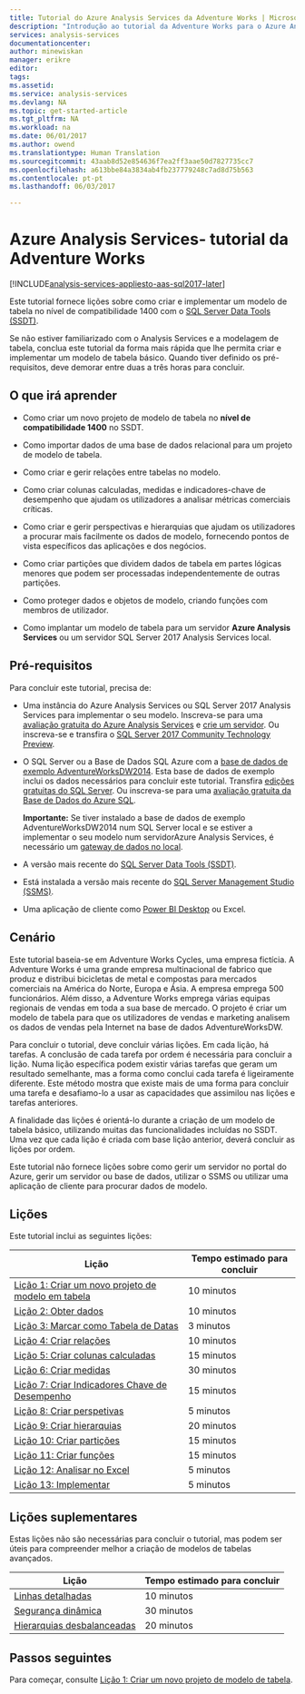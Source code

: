 ```yaml
---
title: Tutorial do Azure Analysis Services da Adventure Works | Microsoft Docs
description: "Introdução ao tutorial da Adventure Works para o Azure Analysis Services"
services: analysis-services
documentationcenter: 
author: minewiskan
manager: erikre
editor: 
tags: 
ms.assetid: 
ms.service: analysis-services
ms.devlang: NA
ms.topic: get-started-article
ms.tgt_pltfrm: NA
ms.workload: na
ms.date: 06/01/2017
ms.author: owend
ms.translationtype: Human Translation
ms.sourcegitcommit: 43aab8d52e854636f7ea2ff3aae50d7827735cc7
ms.openlocfilehash: a613bbe84a3834ab4fb237779248c7ad8d75b563
ms.contentlocale: pt-pt
ms.lasthandoff: 06/03/2017

---
```

# <a name="azure-analysis-services---adventure-works-tutorial"></a>Azure Analysis Services- tutorial da Adventure Works

[!INCLUDE[analysis-services-appliesto-aas-sql2017-later](../../../includes/analysis-services-appliesto-aas-sql2017-later.md)]

Este tutorial fornece lições sobre como criar e implementar um modelo de tabela no nível de compatibilidade 1400 com o [SQL Server Data Tools (SSDT)](https://docs.microsoft.com/sql/ssdt/download-sql-server-data-tools-ssdt).  

Se não estiver familiarizado com o Analysis Services e a modelagem de tabela, conclua este tutorial da forma mais rápida que lhe permita criar e implementar um modelo de tabela básico. Quando tiver definido os pré-requisitos, deve demorar entre duas a três horas para concluir.  
  
## <a name="what-you-learn"></a>O que irá aprender   
  
-   Como criar um novo projeto de modelo de tabela no **nível de compatibilidade 1400** no SSDT.
  
-   Como importar dados de uma base de dados relacional para um projeto de modelo de tabela.  
  
-   Como criar e gerir relações entre tabelas no modelo.  
  
-   Como criar colunas calculadas, medidas e indicadores-chave de desempenho que ajudam os utilizadores a analisar métricas comerciais críticas.  
  
-   Como criar e gerir perspectivas e hierarquias que ajudam os utilizadores a procurar mais facilmente os dados de modelo, fornecendo pontos de vista específicos das aplicações e dos negócios.  
  
-   Como criar partições que dividem dados de tabela em partes lógicas menores que podem ser processadas independentemente de outras partições.  
  
-   Como proteger dados e objetos de modelo, criando funções com membros de utilizador.  
  
-   Como implantar um modelo de tabela para um servidor **Azure Analysis Services** ou um servidor SQL Server 2017 Analysis Services local.  
  
## <a name="prerequisites"></a>Pré-requisitos  
Para concluir este tutorial, precisa de:  
  
-   Uma instância do Azure Analysis Services ou SQL Server 2017 Analysis Services para implementar o seu modelo. Inscreva-se para uma [avaliação gratuita do Azure Analysis Services](https://azure.microsoft.com/services/analysis-services/) e [crie um servidor](../analysis-services-create-server.md). Ou inscreva-se e transfira o [SQL Server 2017 Community Technology Preview](https://www.microsoft.com/evalcenter/evaluate-sql-server-vnext-ctp). 

-   O SQL Server ou a Base de Dados SQL Azure com a [base de dados de exemplo AdventureWorksDW2014](http://go.microsoft.com/fwlink/?LinkID=335807). Esta base de dados de exemplo inclui os dados necessários para concluir este tutorial. Transfira [edições gratuitas do SQL Server](https://www.microsoft.com/sql-server/sql-server-downloads). Ou inscreva-se para uma [avaliação gratuita da Base de Dados do Azure SQL](https://azure.microsoft.com/services/sql-database/). 

    **Importante:** Se tiver instalado a base de dados de exemplo AdventureWorksDW2014 num SQL Server local e se estiver a implementar o seu modelo num servidorAzure Analysis Services, é necessário um [gateway de dados no local](../analysis-services-gateway.md).

-   A versão mais recente do [SQL Server Data Tools (SSDT)](https://msdn.microsoft.com/library/mt204009.aspx).

-   Está instalada a versão mais recente do [SQL Server Management Studio (SSMS)](https://docs.microsoft.com/sql/ssms/download-sql-server-management-studio-ssms).    

-   Uma aplicação de cliente como [Power BI Desktop](https://powerbi.microsoft.com/desktop/) ou Excel. 

## <a name="scenario"></a>Cenário  
Este tutorial baseia-se em Adventure Works Cycles, uma empresa fictícia. A Adventure Works é uma grande empresa multinacional de fabrico que produz e distribui bicicletas de metal e compostas para mercados comerciais na América do Norte, Europa e Ásia. A empresa emprega 500 funcionários. Além disso, a Adventure Works emprega várias equipas regionais de vendas em toda a sua base de mercado. O projeto é criar um modelo de tabela para que os utilizadores de vendas e marketing analisem os dados de vendas pela Internet na base de dados AdventureWorksDW.  
  
Para concluir o tutorial, deve concluir várias lições. Em cada lição, há tarefas. A conclusão de cada tarefa por ordem é necessária para concluir a lição. Numa lição específica podem existir várias tarefas que geram um resultado semelhante, mas a forma como conclui cada tarefa é ligeiramente diferente. Este método mostra que existe mais de uma forma para concluir uma tarefa e desafiamo-lo a usar as capacidades que assimilou nas lições e tarefas anteriores.  
  
A finalidade das lições é orientá-lo durante a criação de um modelo de tabela básico, utilizando muitas das funcionalidades incluídas no SSDT. Uma vez que cada lição é criada com base lição anterior, deverá concluir as lições por ordem.
  
Este tutorial não fornece lições sobre como gerir um servidor no portal do Azure, gerir um servidor ou base de dados, utilizar o SSMS ou utilizar uma aplicação de cliente para procurar dados de modelo. 


## <a name="lessons"></a>Lições  
Este tutorial inclui as seguintes lições:  
  
|Lição|Tempo estimado para concluir|  
|----------|------------------------------|  
|[Lição 1: Criar um novo projeto de modelo em tabela](../tutorials/aas-lesson-1-create-a-new-tabular-model-project.md)|10 minutos|  
|[Lição 2: Obter dados](../tutorials/aas-lesson-2-get-data.md)|10 minutos|  
|[Lição 3: Marcar como Tabela de Datas](../tutorials/aas-lesson-3-mark-as-date-table.md)|3 minutos|  
|[Lição 4: Criar relações](../tutorials/aas-lesson-4-create-relationships.md)|10 minutos|  
|[Lição 5: Criar colunas calculadas](../tutorials/aas-lesson-5-create-calculated-columns.md)|15 minutos|
|[Lição 6: Criar medidas](../tutorials/aas-lesson-6-create-measures.md)|30 minutos|  
|[Lição 7: Criar Indicadores Chave de Desempenho](../tutorials/aas-lesson-7-create-key-performance-indicators.md)|15 minutos|  
|[Lição 8: Criar perspetivas](../tutorials/aas-lesson-8-create-perspectives.md)|5 minutos|  
|[Lição 9: Criar hierarquias](../tutorials/aas-lesson-9-create-hierarchies.md)|20 minutos|  
|[Lição 10: Criar partições](../tutorials/aas-lesson-10-create-partitions.md)|15 minutos|  
|[Lição 11: Criar funções](../tutorials/aas-lesson-11-create-roles.md)|15 minutos|  
|[Lição 12: Analisar no Excel](../tutorials/aas-lesson-12-analyze-in-excel.md)|5 minutos| 
|[Lição 13: Implementar](../tutorials/aas-lesson-13-deploy.md)|5 minutos|  
  
## <a name="supplemental-lessons"></a>Lições suplementares  
Estas lições não são necessárias para concluir o tutorial, mas podem ser úteis para compreender melhor a criação de modelos de tabelas avançados.  
  
|Lição|Tempo estimado para concluir|  
|----------|------------------------------|  
|[Linhas detalhadas](../tutorials/aas-supplemental-lesson-detail-rows.md)|10 minutos|
|[Segurança dinâmica](../tutorials/aas-supplemental-lesson-dynamic-security.md)|30 minutos|
|[Hierarquias desbalanceadas](../tutorials/aas-supplemental-lesson-ragged-hierarchies.md)|20 minutos| 

  
## <a name="next-steps"></a>Passos seguintes  
Para começar, consulte [Lição 1: Criar um novo projeto de modelo de tabela](../tutorials/aas-lesson-1-create-a-new-tabular-model-project.md).  
  
  
  


